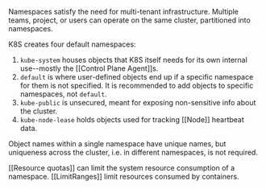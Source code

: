 Namespaces satisfy the need for multi-tenant infrastructure.  Multiple teams, project, or users can operate on the same cluster, partitioned into namespaces.

K8S creates four default namespaces:
1. `kube-system` houses objects that K8S itself needs for its own internal use--mostly the [[Control Plane Agent]]s.
2. `default` is where user-defined objects end up if a specific namespace for them is not specified.  It is recommended to add objects to specific namespaces, not `default`.
3. `kube-public` is unsecured, meant for exposing non-sensitive info about the cluster.
4. `kube-node-lease` holds objects used for tracking [[Node]] heartbeat data.

Object names within a single namespace have unique names, but uniqueness across the cluster, i.e. in different namespaces, is not required.

[[Resource quotas]] can limit the system resource consumption of a namespace.  [[LimitRanges]] limit resources consumed by containers.
